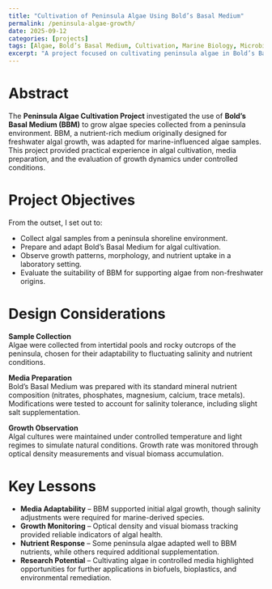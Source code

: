 ```yaml
---
title: "Cultivation of Peninsula Algae Using Bold’s Basal Medium"  
permalink: /peninsula-algae-growth/  
date: 2025-09-12  
categories: [projects]  
tags: [Algae, Bold’s Basal Medium, Cultivation, Marine Biology, Microbiology]  
excerpt: "A project focused on cultivating peninsula algae in Bold’s Basal Medium (BBM) to study growth behavior, nutrient response, and potential applications."  
---
```


# Abstract  
The **Peninsula Algae Cultivation Project** investigated the use of **Bold’s Basal Medium (BBM)** to grow algae species collected from a peninsula environment. BBM, a nutrient-rich medium originally designed for freshwater algal growth, was adapted for marine-influenced algae samples. This project provided practical experience in algal cultivation, media preparation, and the evaluation of growth dynamics under controlled conditions.  

# Project Objectives  
From the outset, I set out to:  
- Collect algal samples from a peninsula shoreline environment.  
- Prepare and adapt Bold’s Basal Medium for algal cultivation.  
- Observe growth patterns, morphology, and nutrient uptake in a laboratory setting.  
- Evaluate the suitability of BBM for supporting algae from non-freshwater origins.  

# Design Considerations  

**Sample Collection**  
Algae were collected from intertidal pools and rocky outcrops of the peninsula, chosen for their adaptability to fluctuating salinity and nutrient conditions.  

**Media Preparation**  
Bold’s Basal Medium was prepared with its standard mineral nutrient composition (nitrates, phosphates, magnesium, calcium, trace metals). Modifications were tested to account for salinity tolerance, including slight salt supplementation.  

**Growth Observation**  
Algal cultures were maintained under controlled temperature and light regimes to simulate natural conditions. Growth rate was monitored through optical density measurements and visual biomass accumulation.  

# Key Lessons  

- **Media Adaptability** – BBM supported initial algal growth, though salinity adjustments were required for marine-derived species.  
- **Growth Monitoring** – Optical density and visual biomass tracking provided reliable indicators of algal health.  
- **Nutrient Response** – Some peninsula algae adapted well to BBM nutrients, while others required additional supplementation.  
- **Research Potential** – Cultivating algae in controlled media highlighted opportunities for further applications in biofuels, bioplastics, and environmental remediation.  

